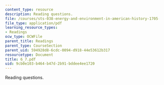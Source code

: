 ```yaml
---
content_type: resource
description: Reading questions.
file: /courses/sts-038-energy-and-environment-in-american-history-1705-2005-fall-2006/9cb0e103b464b47d2b91bddee4ee1720_6_7.pdf
file_type: application/pdf
learning_resource_types:
- Readings
ocw_type: OCWFile
parent_title: Readings
parent_type: CourseSection
parent_uid: 594928d8-6cdc-0094-d918-44e53612b317
resourcetype: Document
title: 6_7.pdf
uid: 9cb0e103-b464-b47d-2b91-bddee4ee1720
---
```

Reading questions.

